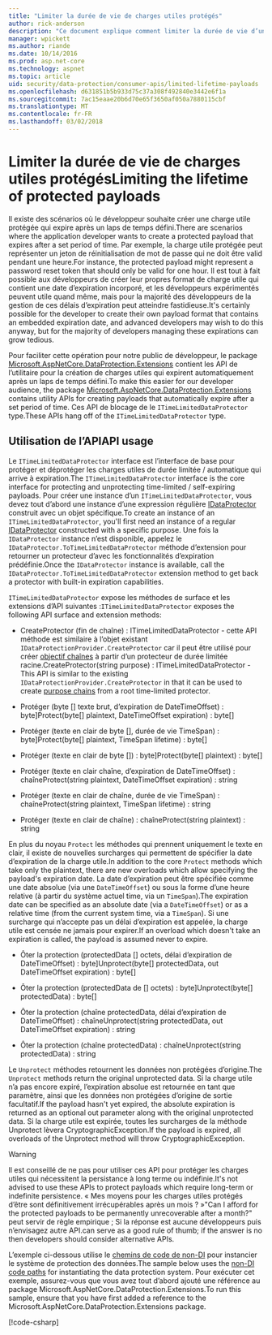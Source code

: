 ```yaml
---
title: "Limiter la durée de vie de charges utiles protégés"
author: rick-anderson
description: "Ce document explique comment limiter la durée de vie d’un contenu protégé à l’aide de l’API de protection des données ASP.NET Core."
manager: wpickett
ms.author: riande
ms.date: 10/14/2016
ms.prod: asp.net-core
ms.technology: aspnet
ms.topic: article
uid: security/data-protection/consumer-apis/limited-lifetime-payloads
ms.openlocfilehash: d631851b5b933d75c37a308f492840e3442e6f1a
ms.sourcegitcommit: 7ac15eaae20b6d70e65f3650af050a7880115cbf
ms.translationtype: MT
ms.contentlocale: fr-FR
ms.lasthandoff: 03/02/2018
---
```

# <a name="limiting-the-lifetime-of-protected-payloads"></a><span data-ttu-id="42536-103">Limiter la durée de vie de charges utiles protégés</span><span class="sxs-lookup"><span data-stu-id="42536-103">Limiting the lifetime of protected payloads</span></span>

<span data-ttu-id="42536-104">Il existe des scénarios où le développeur souhaite créer une charge utile protégée qui expire après un laps de temps défini.</span><span class="sxs-lookup"><span data-stu-id="42536-104">There are scenarios where the application developer wants to create a protected payload that expires after a set period of time.</span></span> <span data-ttu-id="42536-105">Par exemple, la charge utile protégée peut représenter un jeton de réinitialisation de mot de passe qui ne doit être valid pendant une heure.</span><span class="sxs-lookup"><span data-stu-id="42536-105">For instance, the protected payload might represent a password reset token that should only be valid for one hour.</span></span> <span data-ttu-id="42536-106">Il est tout à fait possible aux développeurs de créer leur propres format de charge utile qui contient une date d’expiration incorporé, et les développeurs expérimentés peuvent utile quand même, mais pour la majorité des développeurs de la gestion de ces délais d’expiration peut atteindre fastidieuse.</span><span class="sxs-lookup"><span data-stu-id="42536-106">It's certainly possible for the developer to create their own payload format that contains an embedded expiration date, and advanced developers may wish to do this anyway, but for the majority of developers managing these expirations can grow tedious.</span></span>

<span data-ttu-id="42536-107">Pour faciliter cette opération pour notre public de développeur, le package [Microsoft.AspNetCore.DataProtection.Extensions](https://www.nuget.org/packages/Microsoft.AspNetCore.DataProtection.Extensions/) contient les API de l’utilitaire pour la création de charges utiles qui expirent automatiquement après un laps de temps défini.</span><span class="sxs-lookup"><span data-stu-id="42536-107">To make this easier for our developer audience, the package [Microsoft.AspNetCore.DataProtection.Extensions](https://www.nuget.org/packages/Microsoft.AspNetCore.DataProtection.Extensions/) contains utility APIs for creating payloads that automatically expire after a set period of time.</span></span> <span data-ttu-id="42536-108">Ces API de blocage de le `ITimeLimitedDataProtector` type.</span><span class="sxs-lookup"><span data-stu-id="42536-108">These APIs hang off of the `ITimeLimitedDataProtector` type.</span></span>

## <a name="api-usage"></a><span data-ttu-id="42536-109">Utilisation de l’API</span><span class="sxs-lookup"><span data-stu-id="42536-109">API usage</span></span>

<span data-ttu-id="42536-110">Le `ITimeLimitedDataProtector` interface est l’interface de base pour protéger et déprotéger les charges utiles de durée limitée / automatique qui arrive à expiration.</span><span class="sxs-lookup"><span data-stu-id="42536-110">The `ITimeLimitedDataProtector` interface is the core interface for protecting and unprotecting time-limited / self-expiring payloads.</span></span> <span data-ttu-id="42536-111">Pour créer une instance d’un `ITimeLimitedDataProtector`, vous devez tout d’abord une instance d’une expression régulière [IDataProtector](overview.md) construit avec un objet spécifique.</span><span class="sxs-lookup"><span data-stu-id="42536-111">To create an instance of an `ITimeLimitedDataProtector`, you'll first need an instance of a regular [IDataProtector](overview.md) constructed with a specific purpose.</span></span> <span data-ttu-id="42536-112">Une fois la `IDataProtector` instance n’est disponible, appelez le `IDataProtector.ToTimeLimitedDataProtector` méthode d’extension pour retourner un protecteur d’avec les fonctionnalités d’expiration prédéfinie.</span><span class="sxs-lookup"><span data-stu-id="42536-112">Once the `IDataProtector` instance is available, call the `IDataProtector.ToTimeLimitedDataProtector` extension method to get back a protector with built-in expiration capabilities.</span></span>

<span data-ttu-id="42536-113">`ITimeLimitedDataProtector` expose les méthodes de surface et les extensions d’API suivantes :</span><span class="sxs-lookup"><span data-stu-id="42536-113">`ITimeLimitedDataProtector` exposes the following API surface and extension methods:</span></span>

* <span data-ttu-id="42536-114">CreateProtector (fin de chaîne) : ITimeLimitedDataProtector - cette API méthode est similaire à l’objet existant `IDataProtectionProvider.CreateProtector` car il peut être utilisé pour créer [objectif chaînes](purpose-strings.md) à partir d’un protecteur de durée limitée racine.</span><span class="sxs-lookup"><span data-stu-id="42536-114">CreateProtector(string purpose) : ITimeLimitedDataProtector - This API is similar to the existing `IDataProtectionProvider.CreateProtector` in that it can be used to create [purpose chains](purpose-strings.md) from a root time-limited protector.</span></span>

* <span data-ttu-id="42536-115">Protéger (byte [] texte brut, d’expiration de DateTimeOffset) : byte]</span><span class="sxs-lookup"><span data-stu-id="42536-115">Protect(byte[] plaintext, DateTimeOffset expiration) : byte[]</span></span>

* <span data-ttu-id="42536-116">Protéger (texte en clair de byte [], durée de vie TimeSpan) : byte]</span><span class="sxs-lookup"><span data-stu-id="42536-116">Protect(byte[] plaintext, TimeSpan lifetime) : byte[]</span></span>

* <span data-ttu-id="42536-117">Protéger (texte en clair de byte []) : byte]</span><span class="sxs-lookup"><span data-stu-id="42536-117">Protect(byte[] plaintext) : byte[]</span></span>

* <span data-ttu-id="42536-118">Protéger (texte en clair chaîne, d’expiration de DateTimeOffset) : chaîne</span><span class="sxs-lookup"><span data-stu-id="42536-118">Protect(string plaintext, DateTimeOffset expiration) : string</span></span>

* <span data-ttu-id="42536-119">Protéger (texte en clair de chaîne, durée de vie TimeSpan) : chaîne</span><span class="sxs-lookup"><span data-stu-id="42536-119">Protect(string plaintext, TimeSpan lifetime) : string</span></span>

* <span data-ttu-id="42536-120">Protéger (texte en clair de chaîne) : chaîne</span><span class="sxs-lookup"><span data-stu-id="42536-120">Protect(string plaintext) : string</span></span>

<span data-ttu-id="42536-121">En plus du noyau `Protect` les méthodes qui prennent uniquement le texte en clair, il existe de nouvelles surcharges qui permettent de spécifier la date d’expiration de la charge utile.</span><span class="sxs-lookup"><span data-stu-id="42536-121">In addition to the core `Protect` methods which take only the plaintext, there are new overloads which allow specifying the payload's expiration date.</span></span> <span data-ttu-id="42536-122">La date d’expiration peut être spécifiée comme une date absolue (via une `DateTimeOffset`) ou sous la forme d’une heure relative (à partir du système actuel time, via un `TimeSpan`).</span><span class="sxs-lookup"><span data-stu-id="42536-122">The expiration date can be specified as an absolute date (via a `DateTimeOffset`) or as a relative time (from the current system time, via a `TimeSpan`).</span></span> <span data-ttu-id="42536-123">Si une surcharge qui n’accepte pas un délai d’expiration est appelée, la charge utile est censée ne jamais pour expirer.</span><span class="sxs-lookup"><span data-stu-id="42536-123">If an overload which doesn't take an expiration is called, the payload is assumed never to expire.</span></span>

* <span data-ttu-id="42536-124">Ôter la protection (protectedData [] octets, délai d’expiration de DateTimeOffset) : byte]</span><span class="sxs-lookup"><span data-stu-id="42536-124">Unprotect(byte[] protectedData, out DateTimeOffset expiration) : byte[]</span></span>

* <span data-ttu-id="42536-125">Ôter la protection (protectedData de [] octets) : byte]</span><span class="sxs-lookup"><span data-stu-id="42536-125">Unprotect(byte[] protectedData) : byte[]</span></span>

* <span data-ttu-id="42536-126">Ôter la protection (chaîne protectedData, délai d’expiration de DateTimeOffset) : chaîne</span><span class="sxs-lookup"><span data-stu-id="42536-126">Unprotect(string protectedData, out DateTimeOffset expiration) : string</span></span>

* <span data-ttu-id="42536-127">Ôter la protection (chaîne protectedData) : chaîne</span><span class="sxs-lookup"><span data-stu-id="42536-127">Unprotect(string protectedData) : string</span></span>

<span data-ttu-id="42536-128">Le `Unprotect` méthodes retournent les données non protégées d’origine.</span><span class="sxs-lookup"><span data-stu-id="42536-128">The `Unprotect` methods return the original unprotected data.</span></span> <span data-ttu-id="42536-129">Si la charge utile n’a pas encore expiré, l’expiration absolue est retournée en tant que paramètre, ainsi que les données non protégées d’origine de sortie facultatif.</span><span class="sxs-lookup"><span data-stu-id="42536-129">If the payload hasn't yet expired, the absolute expiration is returned as an optional out parameter along with the original unprotected data.</span></span> <span data-ttu-id="42536-130">Si la charge utile est expirée, toutes les surcharges de la méthode Unprotect lèvera CryptographicException.</span><span class="sxs-lookup"><span data-stu-id="42536-130">If the payload is expired, all overloads of the Unprotect method will throw CryptographicException.</span></span>

>[!WARNING]
> <span data-ttu-id="42536-131">Il est conseillé de ne pas pour utiliser ces API pour protéger les charges utiles qui nécessitent la persistance à long terme ou indéfinie.</span><span class="sxs-lookup"><span data-stu-id="42536-131">It's not advised to use these APIs to protect payloads which require long-term or indefinite persistence.</span></span> <span data-ttu-id="42536-132">« Mes moyens pour les charges utiles protégés d’être sont définitivement irrécupérables après un mois ? »</span><span class="sxs-lookup"><span data-stu-id="42536-132">"Can I afford for the protected payloads to be permanently unrecoverable after a month?"</span></span> <span data-ttu-id="42536-133">peut servir de règle empirique ; Si la réponse est aucune développeurs puis n’envisagez autre API.</span><span class="sxs-lookup"><span data-stu-id="42536-133">can serve as a good rule of thumb; if the answer is no then developers should consider alternative APIs.</span></span>

<span data-ttu-id="42536-134">L’exemple ci-dessous utilise le [chemins de code de non-DI](../configuration/non-di-scenarios.md) pour instancier le système de protection des données.</span><span class="sxs-lookup"><span data-stu-id="42536-134">The sample below uses the [non-DI code paths](../configuration/non-di-scenarios.md) for instantiating the data protection system.</span></span> <span data-ttu-id="42536-135">Pour exécuter cet exemple, assurez-vous que vous avez tout d’abord ajouté une référence au package Microsoft.AspNetCore.DataProtection.Extensions.</span><span class="sxs-lookup"><span data-stu-id="42536-135">To run this sample, ensure that you have first added a reference to the Microsoft.AspNetCore.DataProtection.Extensions package.</span></span>

[!code-csharp[](limited-lifetime-payloads/samples/limitedlifetimepayloads.cs)]
